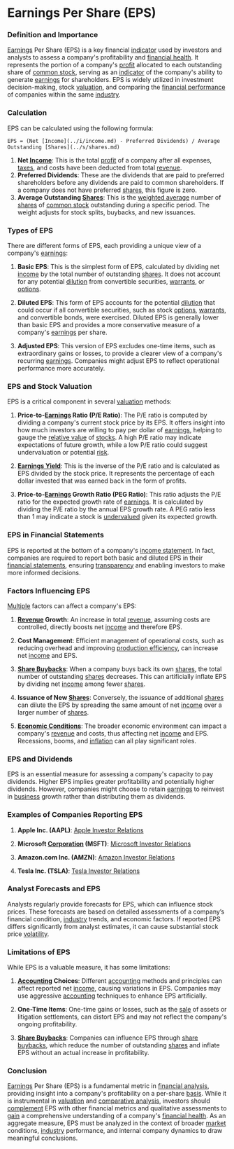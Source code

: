 # Earnings Per Share (EPS)

### Definition and Importance

[Earnings](../e/earnings.md) Per Share (EPS) is a key financial [indicator](../i/indicator.md) used by investors and analysts to assess a company's profitability and [financial health](../f/financial_health.md). It represents the portion of a company's [profit](../p/profit.md) allocated to each outstanding share of [common stock](../c/common_stock.md), serving as an [indicator](../i/indicator.md) of the company's ability to generate [earnings](../e/earnings.md) for shareholders. EPS is widely utilized in investment decision-making, stock [valuation](../v/valuation.md), and comparing the [financial performance](../f/financial_performance.md) of companies within the same [industry](../i/industry.md).

### Calculation

EPS can be calculated using the following formula:

```
EPS = (Net [Income](../i/income.md) - Preferred Dividends) / Average Outstanding [Shares](../s/shares.md)
```

1. **Net [Income](../i/income.md)**: This is the total [profit](../p/profit.md) of a company after all expenses, [taxes](../t/taxes.md), and costs have been deducted from total [revenue](../r/revenue.md).
2. **Preferred Dividends**: These are the dividends that are paid to preferred shareholders before any dividends are paid to common shareholders. If a company does not have preferred [shares](../s/shares.md), this figure is zero.
3. **Average Outstanding [Shares](../s/shares.md)**: This is the [weighted average](../w/weighted_average.md) number of [shares](../s/shares.md) of [common stock](../c/common_stock.md) outstanding during a specific period. The weight adjusts for stock splits, buybacks, and new issuances.

### Types of EPS

There are different forms of EPS, each providing a unique view of a company's [earnings](../e/earnings.md):

1. **Basic EPS**: This is the simplest form of EPS, calculated by dividing net [income](../i/income.md) by the total number of outstanding [shares](../s/shares.md). It does not account for any potential [dilution](../d/dilution.md) from convertible securities, [warrants](../w/warrants_in_trading.md), or [options](../o/options.md).

2. **Diluted EPS**: This form of EPS accounts for the potential [dilution](../d/dilution.md) that could occur if all convertible securities, such as stock [options](../o/options.md), [warrants](../w/warrants_in_trading.md), and convertible bonds, were exercised. Diluted EPS is generally lower than basic EPS and provides a more conservative measure of a company's [earnings](../e/earnings.md) per share.

3. **Adjusted EPS**: This version of EPS excludes one-time items, such as extraordinary gains or losses, to provide a clearer view of a company's recurring [earnings](../e/earnings.md). Companies might adjust EPS to reflect operational performance more accurately.

### EPS and Stock Valuation

EPS is a critical component in several [valuation](../v/valuation.md) methods:

1. **Price-to-[Earnings](../e/earnings.md) Ratio (P/E Ratio)**: The P/E ratio is computed by dividing a company's current stock price by its EPS. It offers insight into how much investors are willing to pay per dollar of [earnings](../e/earnings.md), helping to gauge the [relative value](../r/relative_value.md) of [stocks](../s/stock.md). A high P/E ratio may indicate expectations of future growth, while a low P/E ratio could suggest undervaluation or potential [risk](../r/risk.md).

2. **[Earnings Yield](../e/earnings_yield.md)**: This is the inverse of the P/E ratio and is calculated as EPS divided by the stock price. It represents the percentage of each dollar invested that was earned back in the form of profits.

3. **Price-to-[Earnings](../e/earnings.md) Growth Ratio (PEG Ratio)**: This ratio adjusts the P/E ratio for the expected growth rate of [earnings](../e/earnings.md). It is calculated by dividing the P/E ratio by the annual EPS growth rate. A PEG ratio less than 1 may indicate a stock is [undervalued](../u/undervalued.md) given its expected growth.

### EPS in Financial Statements

EPS is reported at the bottom of a company's [income statement](../i/income_statement.md). In fact, companies are required to report both basic and diluted EPS in their [financial statements](../f/financial_statements.md), ensuring [transparency](../t/transparency.md) and enabling investors to make more informed decisions.

### Factors Influencing EPS

[Multiple](../m/multiple.md) factors can affect a company's EPS:

1. **[Revenue](../r/revenue.md) Growth**: An increase in total [revenue](../r/revenue.md), assuming costs are controlled, directly boosts net [income](../i/income.md) and therefore EPS.
   
2. **Cost Management**: Efficient management of operational costs, such as reducing overhead and improving [production efficiency](../p/production_efficiency.md), can increase net [income](../i/income.md) and EPS.

3. **[Share Buybacks](../s/share_buybacks.md)**: When a company buys back its own [shares](../s/shares.md), the total number of outstanding [shares](../s/shares.md) decreases. This can artificially inflate EPS by dividing net [income](../i/income.md) among fewer [shares](../s/shares.md).

4. **Issuance of New [Shares](../s/shares.md)**: Conversely, the issuance of additional [shares](../s/shares.md) can dilute the EPS by spreading the same amount of net [income](../i/income.md) over a larger number of [shares](../s/shares.md).

5. **[Economic Conditions](../e/economic_conditions.md)**: The broader economic environment can impact a company's [revenue](../r/revenue.md) and costs, thus affecting net [income](../i/income.md) and EPS. Recessions, booms, and [inflation](../i/inflation.md) can all play significant roles.

### EPS and Dividends

EPS is an essential measure for assessing a company's capacity to pay dividends. Higher EPS implies greater profitability and potentially higher dividends. However, companies might choose to retain [earnings](../e/earnings.md) to reinvest in [business](../b/business.md) growth rather than distributing them as dividends.

### Examples of Companies Reporting EPS

1. **Apple Inc. (AAPL)**: [Apple Investor Relations](https://investor.apple.com)
   
2. **Microsoft [Corporation](../c/corporation.md) (MSFT)**: [Microsoft Investor Relations](https://www.microsoft.com/en-us/investor)

3. **Amazon.com Inc. (AMZN)**: [Amazon Investor Relations](https://ir.aboutamazon.com)

4. **Tesla Inc. (TSLA)**: [Tesla Investor Relations](https://ir.tesla.com)

### Analyst Forecasts and EPS

Analysts regularly provide forecasts for EPS, which can influence stock prices. These forecasts are based on detailed assessments of a company’s financial condition, [industry](../i/industry.md) trends, and economic factors. If reported EPS differs significantly from analyst estimates, it can cause substantial stock price [volatility](../v/volatility.md).

### Limitations of EPS

While EPS is a valuable measure, it has some limitations:

1. **[Accounting](../a/accounting.md) Choices**: Different [accounting](../a/accounting.md) methods and principles can affect reported net [income](../i/income.md), causing variations in EPS. Companies may use aggressive [accounting](../a/accounting.md) techniques to enhance EPS artificially.

2. **One-Time Items**: One-time gains or losses, such as the [sale](../s/sale.md) of assets or litigation settlements, can distort EPS and may not reflect the company's ongoing profitability.

3. **[Share Buybacks](../s/share_buybacks.md)**: Companies can influence EPS through [share buybacks](../s/share_buybacks.md), which reduce the number of outstanding [shares](../s/shares.md) and inflate EPS without an actual increase in profitability.

### Conclusion

[Earnings](../e/earnings.md) Per Share (EPS) is a fundamental metric in [financial analysis](../f/financial_analysis.md), providing insight into a company's profitability on a per-share [basis](../b/basis.md). While it is instrumental in [valuation](../v/valuation.md) and [comparative analysis](../c/comparative_analysis.md), investors should [complement](../c/complement.md) EPS with other financial metrics and qualitative assessments to [gain](../g/gain.md) a comprehensive understanding of a company's [financial health](../f/financial_health.md). As an aggregate measure, EPS must be analyzed in the context of broader [market](../m/market.md) conditions, [industry](../i/industry.md) performance, and internal company dynamics to draw meaningful conclusions.